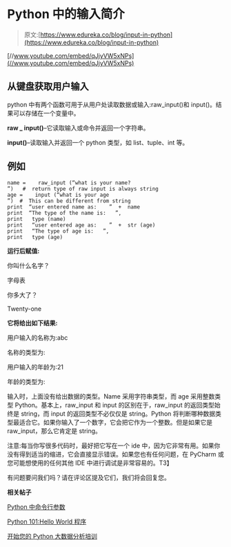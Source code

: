 # Python 中的输入简介

> 原文:[https://www.edureka.co/blog/input-in-python](https://www.edureka.co/blog/input-in-python)

[//www.youtube.com/embed/qJjyVW5xNPs](//www.youtube.com/embed/qJjyVW5xNPs)

## **从键盘获取用户输入**

python 中有两个函数可用于从用户处读取数据或输入:raw_input()和 input()。结果可以存储在一个变量中。

**raw _ input()**–它读取输入或命令并返回一个字符串。

**input()**–读取输入并返回一个 python 类型，如 list、tuple、int 等。

## **例如**

```
name =    raw_input (“what is your name?    
”)   #  return type of raw input is always string
age =    input (“what is your age 
”)  #  This can be different from string
print  “user entered name as:    ”  +  name
print  “The type of the name is:   ”,
print   type (name)
print   “user entered age as:    ”  +  str (age)
print   “The type of age is:   ”,
print   type (age)
```

**运行后赋值:**

你叫什么名字？

字母表

你多大了？

Twenty-one

**它将给出如下结果:**

用户输入的名称为:abc

名称的类型为:

用户输入的年龄为:21

年龄的类型为:

输入时，上面没有给出数据的类型。Name 采用字符串类型，而 age 采用整数类型 Python。基本上，raw_input 和 input 的区别在于，raw_input 的返回类型始终是 string，而 input 的返回类型不必仅仅是 string。Python 将判断哪种数据类型最适合它。如果你输入了一个数字，它会把它作为一个整数。但是如果它是 raw_input，那么它肯定是 string。

注意:每当你写很多代码时，最好把它写在一个 ide 中，因为它非常有用。如果你没有得到适当的缩进，它会直接显示错误。如果您也有任何问题，在 PyCharm 或您可能想使用的任何其他 IDE 中进行调试是非常容易的。T3】

有问题要问我们吗？请在评论区提及它们，我们将会回复您。

**相关帖子**

[Python 中命令行参数](https://www.edureka.co/blog/command-line-arguments-in-python "Command Line Arguments in Python")

[Python 101:Hello World 程序](https://www.edureka.co/blog/python-101-hello-world-program/ "Python 101: Hello World Program")

[开始您的 Python 大数据分析培训](https://www.edureka.co/data-science-python-certification-course)